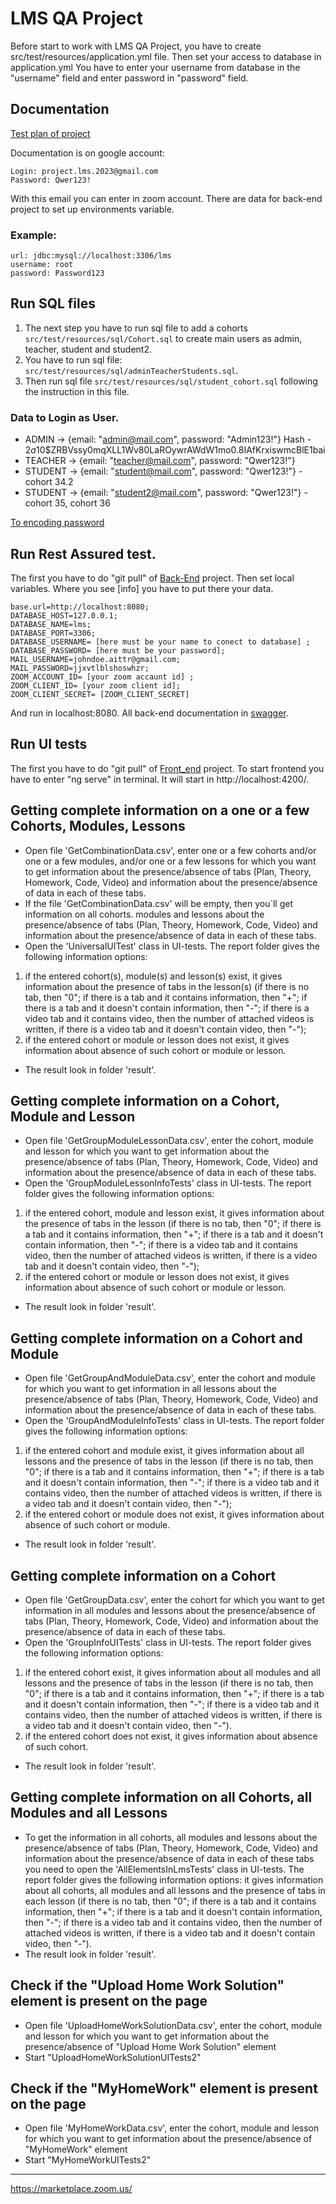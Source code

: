 # LMS QA Project

Before start to work with LMS QA Project, you have to create src/test/resources/application.yml file.
Then set your access to database in application.yml
You have to enter your username from database in the "username" field and enter password in "password" field.

## Documentation
[Test plan of project](https://docs.google.com/document/d/115SB79CmmhLYndd9Wf6cEAfDaiN7c6eA8NFb9hjn_I4/edit?usp=drive_link)

Documentation is on google account:
```
Login: project.lms.2023@gmail.com
Password: Qwer123!
```
With this email you can enter in zoom account. There are data for back-end project to set up environments variable.

### Example:
```
url: jdbc:mysql://localhost:3306/lms
username: root 
password: Password123
```

## Run SQL files

1. The next step you have to run sql file to add a cohorts ``src/test/resources/sql/Cohort.sql``
to create main users as admin, teacher, student and student2. 
2. You have to run sql file:
``src/test/resources/sql/adminTeacherStudents.sql``.
3. Then run sql file ``src/test/resources/sql/student_cohort.sql`` following the instruction in this file.

### Data to Login as User.
- ADMIN  ->  {email: "admin@mail.com", password: "Admin123!"} Hash - $2a$10$ZRBVssy0mqXLL1Wv80LaROywrAWdW1mo0.8IAfKrxiswmcBlE1bai
- TEACHER -> {email: "teacher@mail.com", password: "Qwer123!"}
- STUDENT -> {email: "student@mail.com", password: "Qwer123!"} - cohort 34.2
- STUDENT -> {email: "student2@mail.com", password: "Qwer123!"} - cohort 35, cohort 36

[To encoding password](https://bcrypt-generator.com/)

## Run Rest Assured test.
The first you have to do "git pull" of [Back-End](https://github.com/ait-tr/lms-be) project.
Then set local variables. Where you see [info] you have to put there your data.

```
base.url=http://localhost:8080;
DATABASE_HOST=127.0.0.1;
DATABASE_NAME=lms;
DATABASE_PORT=3306; 
DATABASE_USERNAME= [here must be your name to conect to database] ;
DATABASE_PASSWORD= [here must be your password];
MAIL_USERNAME=johndoe.aittr@gmail.com;
MAIL_PASSWORD=jjxvtlblshoswhzr;
ZOOM_ACCOUNT_ID= [your zoom accaunt id] ;
ZOOM_CLIENT_ID= [your zoom client id];
ZOOM_CLIENT_SECRET= [ZOOM_CLIENT_SECRET]
```

And run in localhost:8080.
All back-end documentation in [swagger](http://localhost:8080/swagger-ui/index.html#/).

## Run UI tests
The first you have to do "git pull" of [Front_end](https://github.com/ait-tr/lms-fe) project.
To start frontend you have to enter "ng serve" in terminal.
It will start in http://localhost:4200/.

## Getting complete information on a one or a few Cohorts, Modules, Lessons
- Open file 'GetCombinationData.csv', enter one or a few  cohorts and/or one or a few modules,
  and/or one or a few lessons for which you want to get information about the presence/absence of tabs
  (Plan, Theory, Homework, Code, Video) and information about the presence/absence of data in each of these tabs.
- If the file 'GetCombinationData.csv' will be empty, then  you`ll get information on all cohorts. modules and lessons
  about the presence/absence of tabs (Plan, Theory, Homework, Code, Video) and information about the presence/absence
  of data in each of these tabs.
- Open the 'UniversalUITest' class in UI-tests.
  The report folder gives the following information options:
1) if the entered cohort(s), module(s) and lesson(s) exist, it gives information about the presence of tabs
   in the lesson(s)
   (if there is no tab, then "0";
   if there is a tab and it contains information, then "+";
   if there is a tab and it doesn't contain information, then "-";
   if there is a video tab and it contains video, then the number of attached videos is written,
   if there is a video tab and it doesn't contain video, then "-");
2) if the entered cohort or module or lesson does not exist, it gives information about absence
   of such cohort or module or lesson.
- The result look in folder 'result'.

## Getting complete information on a Cohort, Module and Lesson
- Open file 'GetGroupModuleLessonData.csv', enter the cohort, module and lesson for which you want 
  to get information about the presence/absence of tabs (Plan, Theory, Homework, Code, Video) and 
  information about the presence/absence of data in each of these tabs.
- Open the 'GroupModuleLessonInfoTests' class in UI-tests.
  The report folder gives the following information options:
1) if the entered cohort, module and lesson exist, it gives information about the presence of tabs 
  in the lesson 
  (if there is no tab, then "0"; 
  if there is a tab and it contains information, then "+";
  if there is a tab and it doesn't contain information, then "-";
  if there is a video tab and it contains video, then the number of attached videos is written,
  if there is a video tab and it doesn't contain video, then "-");
2) if the entered cohort or module or lesson does not exist, it gives information about absence
  of such cohort or module or lesson.
- The result look in folder 'result'.

## Getting complete information on a Cohort and Module
- Open file 'GetGroupAndModuleData.csv', enter the cohort and module for which you want
  to get information in all lessons about the presence/absence of tabs (Plan, Theory, Homework, Code, Video) and
  information about the presence/absence of data in each of these tabs.
- Open the 'GroupAndModuleInfoTests' class in UI-tests.
  The report folder gives the following information options:
1) if the entered cohort and module exist, it gives information about all lessons and the presence 
  of tabs in the lesson
  (if there is no tab, then "0";
  if there is a tab and it contains information, then "+";
  if there is a tab and it doesn't contain information, then "-";
  if there is a video tab and it contains video, then the number of attached videos is written,
   if there is a video tab and it doesn't contain video, then "-");
2) if the entered cohort or module does not exist, it gives information about absence
   of such cohort or module.
- The result look in folder 'result'.

## Getting complete  information on a Cohort 
- Open file 'GetGroupData.csv', enter the cohort for which you want to get information 
  in all modules and lessons about the presence/absence of tabs (Plan, Theory, Homework, Code, Video) and
  information about the presence/absence of data in each of these tabs.
- Open the 'GroupInfoUITests' class in UI-tests.
  The report folder gives the following information options:
1) if the entered cohort exist, it gives information about all modules and all lessons and the presence
   of tabs in the lesson
   (if there is no tab, then "0";
   if there is a tab and it contains information, then "+";
   if there is a tab and it doesn't contain information, then "-";
   if there is a video tab and it contains video, then the number of attached videos is written,
   if there is a video tab and it doesn't contain video, then "-").
2) if the entered cohort does not exist, it gives information about absence of such cohort.
- The result look in folder 'result'.

## Getting complete information on all  Cohorts, all Modules and all Lessons 
- To get the information in all cohorts, all modules and lessons about the presence/absence of tabs 
  (Plan, Theory, Homework, Code, Video) and information about the presence/absence of data in each of these tabs
  you need to open the 'AllElementsInLmsTests' class in UI-tests.
  The report folder gives the following information options:
  it gives information about all cohorts, all modules and all lessons and the presence of tabs in each lesson
   (if there is no tab, then "0";
   if there is a tab and it contains information, then "+";
   if there is a tab and it doesn't contain information, then "-";
   if there is a video tab and it contains video, then the number of attached videos is written,
   if there is a video tab and it doesn't contain video, then "-").
- The result look in folder 'result'.


## Check if the "Upload Home Work Solution" element is present on the page
- Open file 'UploadHomeWorkSolutionData.csv', enter the cohort, module and lesson for which you want
  to get information about the presence/absence of "Upload Home Work Solution" element
- Start "UploadHomeWorkSolutionUITests2"

## Check if the "MyHomeWork" element is present on the page
- Open file 'MyHomeWorkData.csv', enter the cohort, module and lesson for which you want
  to get information about the presence/absence of "MyHomeWork" element
- Start "MyHomeWorkUITests2"

**********************
https://marketplace.zoom.us/